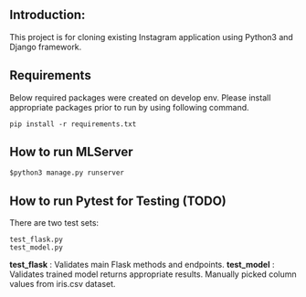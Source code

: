 ## Introduction: 
This project is for cloning existing Instagram application using Python3 and Django framework. 

## Requirements
Below required packages were created on develop env. 
Please install appropriate packages prior to run by using following command.
```commandline
pip install -r requirements.txt
```

## How to run MLServer
```commandline
$python3 manage.py runserver
```
## How to run Pytest for Testing (TODO)
There are two test sets:
```commandline
test_flask.py 
test_model.py
```
**test_flask** : Validates main Flask methods and endpoints.
**test_model** : Validates trained model returns appropriate results. Manually picked column values from iris.csv dataset. 
